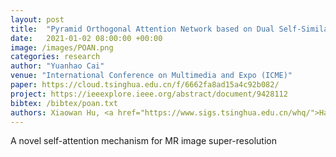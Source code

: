 ```yaml
---
layout: post
title:  "Pyramid Orthogonal Attention Network based on Dual Self-Similarity for Accurate Mr Image Super-Resolution"
date:   2021-01-02 08:00:00 +00:00
image: /images/POAN.png
categories: research
author: "Yuanhao Cai"
venue: "International Conference on Multimedia and Expo (ICME)"
paper: https://cloud.tsinghua.edu.cn/f/6662fa8ad15a4c92b082/
project: https://ieeexplore.ieee.org/abstract/document/9428112
bibtex: /bibtex/poan.txt
authors: Xiaowan Hu, <a href="https://www.sigs.tsinghua.edu.cn/whq/">Haoqian Wang</a>, <strong>Yuanhao Cai </strong>, <a href="https://scholar.google.com/citations?user=xkK4mRUAAAAJ&hl=en">Xiaole Zhao</a>, <a href="https://yulunzhang.com/">Yulun Zhang</a>
---
```

A novel self-attention mechanism for MR image super-resolution

